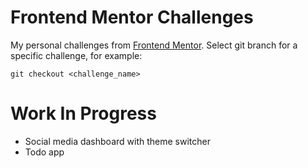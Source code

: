 # Frontend Mentor Challenges

My personal challenges from [Frontend Mentor](https://www.frontendmentor.io). Select git branch for a specific challenge, for example:

    git checkout <challenge_name>

# Work In Progress

* Social media dashboard with theme switcher
* Todo app